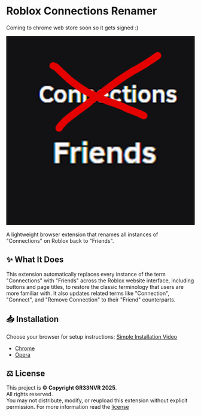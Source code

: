 # Roblox Connections Renamer
Coming to chrome web store soon so it gets signed :)

![Screenshot](icon.png)

A lightweight browser extension that renames all instances of "Connections" on Roblox back to "Friends".

## ✨ What It Does

This extension automatically replaces every instance of the term "Connections" with "Friends" across the Roblox website interface, including buttons and page titles, to restore the classic terminology that users are more familiar with. It also updates related terms like "Connection", "Connect", and "Remove Connection" to their "Friend" counterparts.

## 📥 Installation

Choose your browser for setup instructions:
[Simple Installation Video](https://www.youtube.com/watch?v=Fv9L5ZtBF_w)
- [Chrome](InstallationMethods/chrome.md)
- [Opera](InstallationMethods/opera.md)

## ⚖️ License

This project is **© Copyright GR33NVR 2025**.  
All rights reserved.  
You may not distribute, modify, or reupload this extension without explicit permission.
For more information read the [license](LICENSE)
